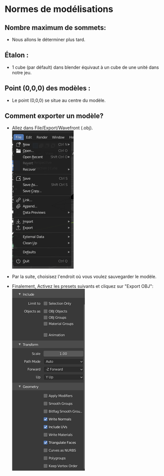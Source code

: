 # Normes de modélisations
## Nombre maximum de sommets:
* Nous allons le déterminer plus tard.
## Étalon :
* 1 cube (par défault) dans blender équivaut à un cube de une unité dans notre jeu.
## Point (0,0,0) des modèles :
* Le point (0,0,0) se situe au centre du modèle.
## Comment exporter un modèle?
* Allez dans File/Export/Wavefront (.obj).\
![](Images/file_export_wavefront.png)

* Par la suite, choisisez l'endroit où vous voulez sauvegarder le modèle.

* Finalement, Activez les presets suivants et cliquez sur "Export OBJ":\
![](Images/preset_obj_export.png)
